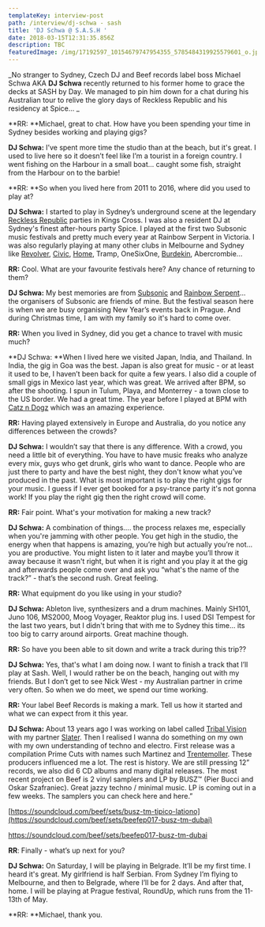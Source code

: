 ```yaml
---
templateKey: interview-post
path: /interview/dj-schwa - sash
title: 'DJ Schwa @ S.A.S.H '
date: 2018-03-15T12:31:35.856Z
description: TBC
featuredImage: /img/17192597_10154679747954355_5785484319925579601_o.jpg
---
```

_No stranger to Sydney, Czech DJ and Beef records label boss Michael Schwa AKA **DJ Schwa** recently returned to his former home to grace the decks at SASH by Day. We managed to pin him down for a chat during his Australian tour to relive the glory days of Reckless Republic and his residency at Spice... _

**RR: **Michael, great to chat. How have you been spending your time in Sydney besides working and playing gigs?

**DJ Schwa:** I’ve spent more time the studio than at the beach, but it's great. I used to live here so it doesn’t feel like I’m a tourist in a foreign country. I went fishing on the Harbour in a small boat... caught some fish, straight from the Harbour on to the barbie!

**RR: **So when you lived here from 2011 to 2016, where did you used to play at?

**DJ Schwa:** I started to play in Sydney’s underground scene at the legendary [Reckless Republic](https://www.facebook.com/RecklessRepublic) parties in Kings Cross. I was also a resident DJ at Sydney's finest after-hours party Spice. I played at the first two Subsonic music festivals and pretty much every year at Rainbow Serpent in Victoria. I was also regularly playing at many other clubs in Melbourne and Sydney like [Revolver](https://www.facebook.com/revolverupstairs/), [Civic](https://www.facebook.com/civicunderground/), [Home](https://www.facebook.com/homethevenue/), Tramp, OneSixOne, [Burdekin](https://www.facebook.com/BurdekinHotel/), Abercrombie...

**RR:** Cool. What are your favourite festivals here? Any chance of returning to them?

**DJ Schwa:** My best memories are from [Subsonic](https://www.facebook.com/subsonicmusic/) and [Rainbow Serpent](https://www.facebook.com/rainbowHQ/)... the organisers of Subsonic are friends of mine. But the festival season here is when we are busy organising New Year’s events back in Prague. And during Christmas time, I am with my family so it's hard to come over.

**RR:** When you lived in Sydney, did you get a chance to travel with music much?

**DJ Schwa: **When I lived here we visited Japan, India, and Thailand. In India, the gig in Goa was the best.  Japan is also great for music - or at least it used to be, I haven’t been back for quite a few years. I also did a couple of small gigs in Mexico last year, which was great. We arrived after BPM, so after the shooting.  I spun in Tulum, Playa, and Monterrey - a  town close to the US border. We had a great time. The year before I played at BPM with [Catz n Dogz](https://www.facebook.com/catzndogz.official/) which was an amazing experience.

**RR:** Having played extensively in Europe and Australia, do you notice any differences between the crowds?

**DJ Schwa:** I wouldn’t say that there is any difference. With a crowd, you need a little bit of everything. You have to have music freaks who analyze every mix, guys who get drunk, girls who want to dance. People who are just there to party and have the best night, they don't know what you’ve produced in the past. What is most important is to play the right gigs for your music. I guess if I ever get booked for a psy-trance party it's not gonna work! If you play the right gig then the right crowd will come.

**RR:** Fair point. What's your motivation for making a new track?

**DJ Schwa:** A combination of things.... the process relaxes me, especially when you're jamming with other people. You get high in the studio, the energy when that happens is amazing, you’re high but actually you’re not... you are productive. You might listen to it later and maybe you’ll throw it away because it wasn't right, but when it is right and you play it at the gig and afterwards people come over and ask you “what's the name of the track?” - that’s the second rush. Great feeling.

**RR:** What equipment do you like using in your studio?

**DJ Schwa:** Ableton live, synthesizers and a drum machines. Mainly SH101, Juno 106, MS2000, Moog Voyager, Reaktor plug ins. I used DSI Tempest for the last two years, but I didn't bring that with me to Sydney this time… its too big to carry around airports. Great machine though.

**RR:** So have you been able to sit down and write a track during this trip??

**DJ Schwa:** Yes, that's what I am doing now. I want to finish a track that I’ll play at Sash.  Well, I would rather be on the beach, hanging out with my friends. But I don’t get to see Nick West - my Australian partner in crime very often. So when we do meet, we spend our time working.

**RR:** Your label Beef Records is making a mark. Tell us how it started and what we can expect from it this year.

**DJ Schwa:** About 13 years ago I was working on label called [Tribal Vision](https://www.facebook.com/tribalvisionrecords/) with my partner [Slater](https://www.facebook.com/djslatertribalvision/). Then I realised I wanna do something on my own with my own understanding of techno and electro. First release was a compilation Prime Cuts with names such Martinez and [Trentemoller](https://www.facebook.com/trentemoller/). These producers influenced me a lot. The rest is history. We are still pressing 12” records, we also did 6 CD albums and many digital releases. The most recent project on Beef is 2 vinyl samplers and LP by BUSZ™ (Pier Bucci and Oskar Szafraniec). Great jazzy techno / minimal music. LP is coming out in a few weeks. The samplers you can check here and here.”

[https://soundcloud.com/beef/sets/busz-tm-tipico-lationo](https://soundcloud.com/beef/sets/beefep017-busz-tm-dubai)

<https://soundcloud.com/beef/sets/beefep017-busz-tm-dubai>

**RR**: Finally - what’s up next for you?

**DJ Schwa:** On Saturday, I will be playing in Belgrade. It’ll be my first time. I heard it's great. My girlfriend is half Serbian. From Sydney I’m flying to Melbourne, and then to Belgrade, where I’ll be for 2 days. And after that, home. I will be playing at Prague festival, RoundUp, which runs from the 11-13th of May.

**RR: **Michael, thank you.
